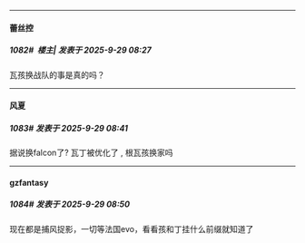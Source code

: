 ﻿
*****

####  蕾丝控  
##### 1082#         楼主| 发表于 2025-9-29 08:27

瓦孩换战队的事是真的吗？


*****

####  风夏  
##### 1083#       发表于 2025-9-29 08:41

据说换falcon了? 瓦丁被优化了 , 根瓦孩换家吗


*****

####  gzfantasy  
##### 1084#       发表于 2025-9-29 08:50

现在都是捕风捉影，一切等法国evo，看看孩和丁挂什么前缀就知道了

